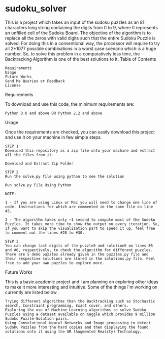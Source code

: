 # sudoku_solver
This is a project which takes an input of the sudoku puzzles as an 81 characters long string containing the digits from 0 to 9, where 0 represents an unfilled cell of the Sudoku Board. The objective of the algorithm is to replace all the zeros with valid digits such that the entire Sudoku Puzzle is solved. For doing this in a conventional way, the processor will require to try all 2*1077 possible combinations in a worst case scenario which is a huge number. So, to solve this problem in a comparatively less time, the Backtracking Algorithm is one of the best solutions to it.
Table of Contents

    Requirements
    Usage
    Future Works
    Send Me Queries or Feedback
    License

Requirements

To download and use this code, the minimum requirements are:

    Python 3.0 and above OR Python 2.2 and above

Usage

Once the requirements are checked, you can easily download this project and use it on your machine in few simple steps.

    STEP 1
    Download this repository as a zip file onto your machine and extract all the files from it.

    Download and Extract Zip Folder

    STEP 2
    Run the solve.py file using python to see the solution

    Run solve.py File Using Python

    NOTE:

    1 - If you are using Linux or Mac you will need to change one line of code. Instructions for which are commented in the same file on line #3.

    2 - The algorithm takes only ~1 second to compute most of the Sudoku Puzzles. It takes more time to show the output on every iteration. So, if you want to skip the visualization part to speed it up, feel free to comment out the lines #28 to #30.

    STEP 3
    You can change last digits of the puzzle0 and solution0 on lines #5 and #6, respectively, to check the algorithm for different puzzles. There are 5 demo puzzles already given in the puzzles.py file and their respective solutions are stored in the solutions.py file. Feel free to add your own puzzles to explore more.

Future Works

This is a basic academic project and I am planning on exploring other ideas to make it more interesting and intuitive. Some of the things I'm working on currently are listed below.

    Trying different algorithms than the Backtracking such as Stochastic search, Constraint programming, Exact cover, and others.
    Exploring the use of Machine Learning algorithms to solve Sudoku Puzzles using a dataset available on Kaggle which provides 9 million Sudoku Puzzle-Solution pairs.
    Using Convolutional Neural Networks and Image processing to detect Sudoku Puzzles from the hard copies and then displaying the found solutions onto it using the AR (Augmented Reality) Technology.
